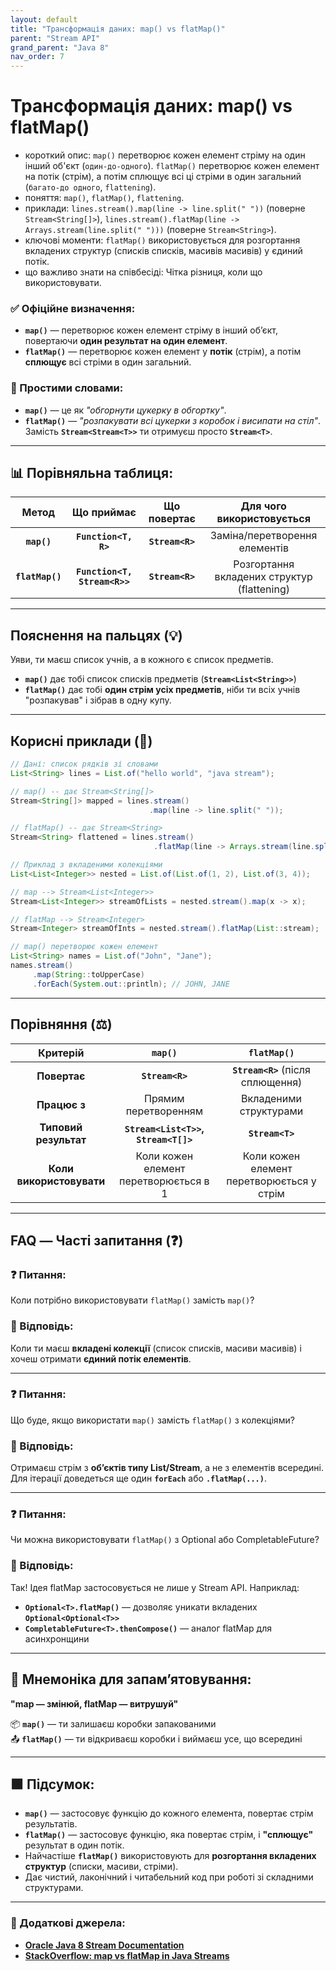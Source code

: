 ```yaml
---
layout: default
title: "Трансформація даних: map() vs flatMap()"
parent: "Stream API"
grand_parent: "Java 8"
nav_order: 7
---
```


# Трансформація даних: map() vs flatMap()

* короткий опис: `map()` перетворює кожен елемент стріму на один інший об'єкт (`один-до-одного`). `flatMap()` перетворює кожен елемент на потік (стрім), а потім сплющує всі ці стріми в один загальний (`багато-до одного`, `flattening`).
* поняття: `map()`, `flatMap()`, `flattening`.
* приклади: `lines.stream().map(line -> line.split(" "))` (поверне `Stream<String[]>`), `lines.stream().flatMap(line -> Arrays.stream(line.split(" ")))` (поверне `Stream<String>`).
* ключові моменти: `flatMap()` використовується для розгортання вкладених структур (списків списків, масивів масивів) у єдиний потік.
* що важливо знати на співбесіді: Чітка різниця, коли що використовувати.

### **✅ Офіційне визначення:**

* **`map()`** — перетворює кожен елемент стріму в інший об’єкт, повертаючи **один результат на один елемент**.
* **`flatMap()`** — перетворює кожен елемент у **потік** (стрім), а потім **сплющує** всі стріми в один загальний.

### **🧠 Простими словами:**

* **`map()`** — це як *"обгорнути цукерку в обгортку"*.
* **`flatMap()`** — *"розпакувати всі цукерки з коробок і висипати на стіл"*.  
  Замість **`Stream<Stream<T>>`** ти отримуєш просто **`Stream<T>`**.

---

## 📊 **Порівняльна таблиця:**

|      Метод      |          Що приймає          |   Що повертає   |          Для чого використовується          |
|:---------------:|:----------------------------:|:---------------:|:-------------------------------------------:|
|   **`map()`**   |     **`Function<T, R>`**     | **`Stream<R>`** |        Заміна/перетворення елементів        |
| **`flatMap()`** | **`Function<T, Stream<R>>`** | **`Stream<R>`** | Розгортання вкладених структур (flattening) |

---

## **Пояснення на пальцях (💡)**

Уяви, ти маєш список учнів, а в кожного є список предметів.

* **`map()`** дає тобі список списків предметів (**`Stream<List<String>>`**)
* **`flatMap()`** дає тобі **один стрім усіх предметів**, ніби ти всіх учнів "розпакував" і зібрав в одну купу.

---

## **Корисні приклади (🧪)**

```java
// Дані: список рядків зі словами
List<String> lines = List.of("hello world", "java stream");

// map() -- дає Stream<String[]>
Stream<String[]> mapped = lines.stream()
                               .map(line -> line.split(" "));

// flatMap() -- дає Stream<String>
Stream<String> flattened = lines.stream()
                                .flatMap(line -> Arrays.stream(line.split(" ")));
```

```java
// Приклад з вкладеними колекціями
List<List<Integer>> nested = List.of(List.of(1, 2), List.of(3, 4));

// map --> Stream<List<Integer>>
Stream<List<Integer>> streamOfLists = nested.stream().map(x -> x);

// flatMap --> Stream<Integer>
Stream<Integer> streamOfInts = nested.stream().flatMap(List::stream);
```

```java
// map() перетворює кожен елемент
List<String> names = List.of("John", "Jane");
names.stream()
     .map(String::toUpperCase)
     .forEach(System.out::println); // JOHN, JANE
```

---

## **Порівняння (⚖️)**

|         Критерій         |                `map()`                |                `flatMap()`                |
|:------------------------:|:-------------------------------------:|:-----------------------------------------:|
|       **Повертає**       |            **`Stream<R>`**            |     **`Stream<R>`** (після сплющення)     |
|       **Працює з**       |         Прямим перетворенням          |          Вкладеними структурами           |
|  **Типовий результат**   | **`Stream<List<T>>`, `Stream<T[]>`**  |              **`Stream<T>`**              |
| **Коли використовувати** | Коли кожен елемент перетворюється в 1 | Коли кожен елемент перетворюється у стрім |

---

## **FAQ — Часті запитання (❓)**

### **❓ Питання:**

 Коли потрібно використовувати `flatMap()` замість `map()`?

### **💬 Відповідь:**

Коли ти маєш **вкладені колекції** (список списків, масиви масивів) і хочеш отримати **єдиний потік елементів**.

---

### **❓ Питання:**

 Що буде, якщо використати `map()` замість `flatMap()` з колекціями?

### **💬 Відповідь:**

Отримаєш стрім з **об’єктів типу List/Stream**, а не з елементів всередині. Для ітерації доведеться ще один **`forEach`** або **`.flatMap(...)`**.

---

### **❓ Питання:**

 Чи можна використовувати `flatMap()` з Optional або CompletableFuture?

### **💬 Відповідь:**

Так\! Ідея flatMap застосовується не лише у Stream API. Наприклад:

* **`Optional<T>.flatMap()`** — дозволяє уникати вкладених **`Optional<Optional<T>>`**
* **`CompletableFuture<T>.thenCompose()`** — аналог flatMap для асинхронщини

---

## **🧠 Мнемоніка для запам’ятовування:**

**"map — змінюй, flatMap — витрушуй"**

📦 **`map()`** — ти залишаєш коробки запакованими  
📤 **`flatMap()`** — ти відкриваєш коробки і виймаєш усе, що всередині

---

## **🟩 Підсумок:**

* **`map()`** — застосовує функцію до кожного елемента, повертає стрім результатів.
* **`flatMap()`** — застосовує функцію, яка повертає стрім, і **"сплющує"** результат в один потік.
* Найчастіше **`flatMap()`** використовують для **розгортання вкладених структур** (списки, масиви, стріми).
* Дає чистий, лаконічний і читабельний код при роботі зі складними структурами.

---

### **🔗 Додаткові джерела:**

* [**Oracle Java 8 Stream Documentation**](https://docs.oracle.com/javase/8/docs/api/java/util/stream/Stream.html#flatMap-java.util.function.Function-)
* [**StackOverflow: map vs flatMap in Java Streams**](https://stackoverflow.com/questions/30627854/what-is-the-difference-between-map-and-flatmap-methods-in-java-8)

